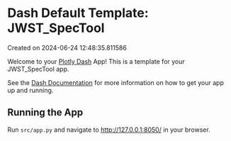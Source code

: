 # Dash Default Template: JWST_SpecTool

Created on 2024-06-24 12:48:35.811586

Welcome to your [Plotly Dash](https://plotly.com/dash/) App! This is a template for your JWST_SpecTool app.

See the [Dash Documentation](https://dash.plotly.com/introduction) for more information on how to get your app up and running.

## Running the App

Run `src/app.py` and navigate to http://127.0.0.1:8050/ in your browser.